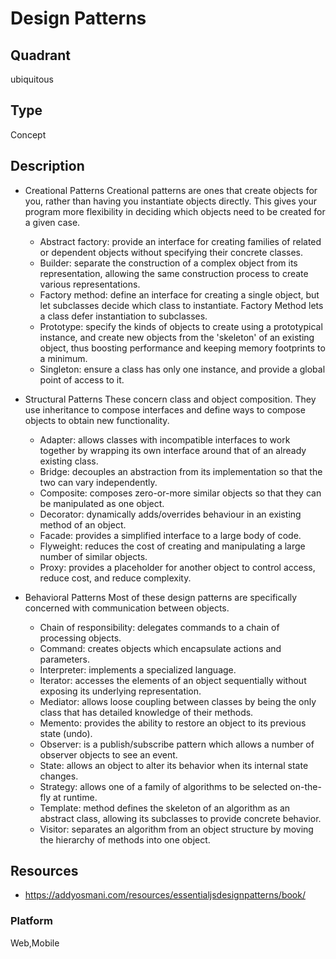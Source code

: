 # Design Patterns

## Quadrant
ubiquitous

## Type
Concept

## Description
* Creational Patterns
Creational patterns are ones that create objects for you, rather than having you instantiate objects directly. This gives your program more flexibility in deciding which objects need to be created for a given case.

    * Abstract factory: provide an interface for creating families of related or dependent objects without specifying their concrete classes.
    * Builder: separate the construction of a complex object from its representation, allowing the same construction process to create various representations.
    * Factory method: define an interface for creating a single object, but let subclasses decide which class to instantiate. Factory Method lets a class defer instantiation to subclasses.
    * Prototype: specify the kinds of objects to create using a prototypical instance, and create new objects from the 'skeleton' of an existing object, thus boosting performance and keeping memory footprints to a minimum.
    * Singleton: ensure a class has only one instance, and provide a global point of access to it.

* Structural Patterns
These concern class and object composition. They use inheritance to compose interfaces and define ways to compose objects to obtain new functionality.

   * Adapter: allows classes with incompatible interfaces to work together by wrapping its own interface around that of an already existing class.
   * Bridge: decouples an abstraction from its implementation so that the two can vary independently.
   * Composite: composes zero-or-more similar objects so that they can be manipulated as one object.
   * Decorator: dynamically adds/overrides behaviour in an existing method of an object.
   * Facade: provides a simplified interface to a large body of code.
   * Flyweight: reduces the cost of creating and manipulating a large number of similar objects.
   * Proxy: provides a placeholder for another object to control access, reduce cost, and reduce complexity.

* Behavioral Patterns
Most of these design patterns are specifically concerned with communication between objects.

   * Chain of responsibility: delegates commands to a chain of processing objects.
   * Command: creates objects which encapsulate actions and parameters.
   * Interpreter: implements a specialized language.
   * Iterator: accesses the elements of an object sequentially without exposing its underlying representation.
   * Mediator: allows loose coupling between classes by being the only class that has detailed knowledge of their methods.
   * Memento: provides the ability to restore an object to its previous state (undo).
   * Observer: is a publish/subscribe pattern which allows a number of observer objects to see an event.
   * State: allows an object to alter its behavior when its internal state changes.
   * Strategy: allows one of a family of algorithms to be selected on-the-fly at runtime.
   * Template: method defines the skeleton of an algorithm as an abstract class, allowing its subclasses to provide concrete behavior.
   * Visitor: separates an algorithm from an object structure by moving the hierarchy of methods into one object.

## Resources
* <https://addyosmani.com/resources/essentialjsdesignpatterns/book/>


### Platform
Web,Mobile